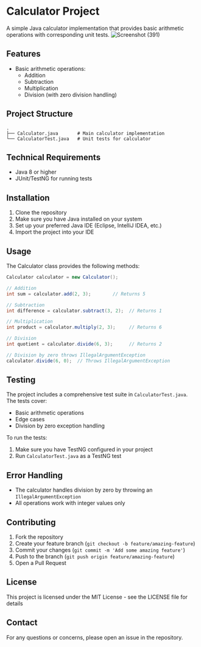 # Calculator Project

A simple Java calculator implementation that provides basic arithmetic operations with corresponding unit tests.
![Screenshot (391)](https://github.com/user-attachments/assets/987622bf-2d8a-44ac-bfcf-cd44a8ebad5a)


## Features

- Basic arithmetic operations:
  - Addition
  - Subtraction
  - Multiplication
  - Division (with zero division handling)

## Project Structure

```
.
├── Calculator.java       # Main calculator implementation
└── CalculatorTest.java   # Unit tests for calculator
```

## Technical Requirements

- Java 8 or higher
- JUnit/TestNG for running tests

## Installation

1. Clone the repository
2. Make sure you have Java installed on your system
3. Set up your preferred Java IDE (Eclipse, IntelliJ IDEA, etc.)
4. Import the project into your IDE

## Usage

The Calculator class provides the following methods:

```java
Calculator calculator = new Calculator();

// Addition
int sum = calculator.add(2, 3);        // Returns 5

// Subtraction
int difference = calculator.subtract(3, 2);  // Returns 1

// Multiplication
int product = calculator.multiply(2, 3);     // Returns 6

// Division
int quotient = calculator.divide(6, 3);      // Returns 2

// Division by zero throws IllegalArgumentException
calculator.divide(6, 0);  // Throws IllegalArgumentException
```

## Testing

The project includes a comprehensive test suite in `CalculatorTest.java`. The tests cover:

- Basic arithmetic operations
- Edge cases
- Division by zero exception handling

To run the tests:

1. Make sure you have TestNG configured in your project
2. Run `CalculatorTest.java` as a TestNG test

## Error Handling

- The calculator handles division by zero by throwing an `IllegalArgumentException`
- All operations work with integer values only

## Contributing

1. Fork the repository
2. Create your feature branch (`git checkout -b feature/amazing-feature`)
3. Commit your changes (`git commit -m 'Add some amazing feature'`)
4. Push to the branch (`git push origin feature/amazing-feature`)
5. Open a Pull Request

## License

This project is licensed under the MIT License - see the LICENSE file for details

## Contact

For any questions or concerns, please open an issue in the repository.
